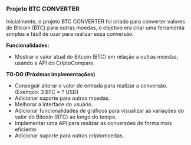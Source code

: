 ### Projeto BTC CONVERTER

Inicialmente, o projeto BTC CONVERTER foi criado para converter valores de Bitcoin (BTC) para outras moedas, o objetivo era criar uma ferramenta simples e fácil de usar para realizar essa conversão.

**Funcionalidades:**

- Mostrar o valor atual do Bitcoin (BTC) em relação a outras moedas, usando a API do CriptoCompare.

**TO-DO (Próximas implementações)**

- Conseguir alterar o valor de entrada para realizar a conversão. (Exemplo: 3 BTC = ? USD)
- Adicionar suporte para outras moedas.
- Melhorar a interface do usuário.
- Adicionar funcionalidades de gráficos para visualizar as variações do valor do
Bitcoin (BTC) ao longo do tempo.
- Implementar uma API para realizar as conversões de forma mais eficiente.
- Adicionar suporte para outras criptomoedas.



